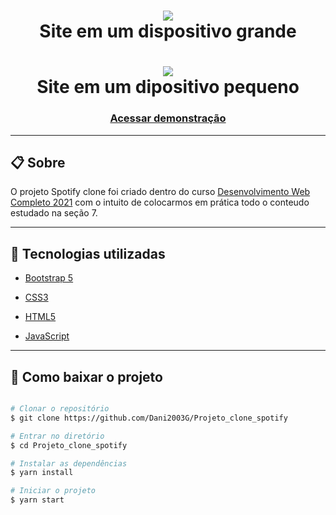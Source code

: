 <h1 align="center">
    <img src="gif/gif_spotify_pc.gif">
    <br>
    Site em um dispositivo grande
</h1>

<h1 align="center">
    <img src="gif/gif_spotify_celular.gif"> 
    <br>
    Site em um dipositivo pequeno
</h1>

<h3 align="center">
    <a href="https://portfoliodanielalmeida.000webhostapp.com/projetos_udemy/Projetos_Bootstrap_5/Projeto_Spotify/index.html" target="_blank">Acessar demonstração</a>
</h3>

---

## 📋 Sobre
O projeto Spotify clone foi criado dentro do curso [Desenvolvimento Web Completo 2021](https://www.udemy.com/course/web-completo/) com o intuito de colocarmos em prática todo o conteudo estudado na seção 7.

---

## 🚀 Tecnologias utilizadas

- [Bootstrap 5](https://getbootstrap.com/docs/5.0/getting-started/introduction/)

- [CSS3](https://www.w3schools.com/css/default.asp)

- [HTML5](https://www.w3schools.com/html/default.asp)

- [JavaScript](https://www.w3schools.com/js/default.asp)

---

## 📁 Como baixar o projeto

```bash

# Clonar o repositório
$ git clone https://github.com/Dani2003G/Projeto_clone_spotify

# Entrar no diretório
$ cd Projeto_clone_spotify

# Instalar as dependências
$ yarn install

# Iniciar o projeto
$ yarn start

```